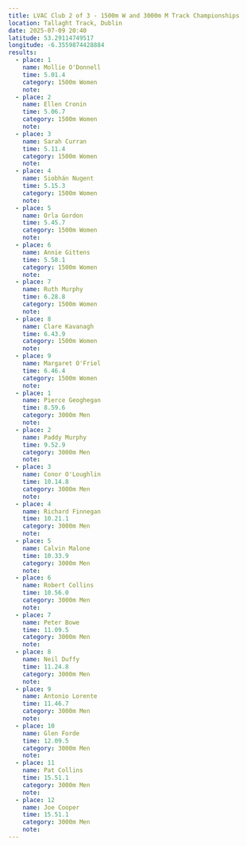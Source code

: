```yaml
---
title: LVAC Club 2 of 3 - 1500m W and 3000m M Track Championships
location: Tallaght Track, Dublin
date: 2025-07-09 20:40
latitude: 53.29114749517
longitude: -6.3559874428884
results:
  - place: 1
    name: Mollie O'Donnell
    time: 5.01.4
    category: 1500m Women
    note: 
  - place: 2
    name: Ellen Cronin
    time: 5.06.7
    category: 1500m Women
    note: 
  - place: 3
    name: Sarah Curran
    time: 5.11.4
    category: 1500m Women
    note: 
  - place: 4
    name: Siobhán Nugent
    time: 5.15.3
    category: 1500m Women
    note: 
  - place: 5
    name: Orla Gordon
    time: 5.45.7
    category: 1500m Women
    note: 
  - place: 6
    name: Annie Gittens
    time: 5.58.1
    category: 1500m Women
    note: 
  - place: 7
    name: Ruth Murphy
    time: 6.28.8
    category: 1500m Women
    note: 
  - place: 8
    name: Clare Kavanagh
    time: 6.43.9
    category: 1500m Women
    note: 
  - place: 9
    name: Margaret O'Friel
    time: 6.46.4
    category: 1500m Women
    note: 
  - place: 1
    name: Pierce Geoghegan
    time: 8.59.6
    category: 3000m Men
    note: 
  - place: 2
    name: Paddy Murphy
    time: 9.52.9
    category: 3000m Men
    note: 
  - place: 3
    name: Conor O'Loughlin
    time: 10.14.8
    category: 3000m Men
    note: 
  - place: 4
    name: Richard Finnegan
    time: 10.21.1
    category: 3000m Men
    note: 
  - place: 5
    name: Calvin Malone
    time: 10.33.9
    category: 3000m Men
    note: 
  - place: 6
    name: Robert Collins
    time: 10.56.0
    category: 3000m Men
    note: 
  - place: 7
    name: Peter Bowe
    time: 11.09.5
    category: 3000m Men
    note: 
  - place: 8
    name: Neil Duffy
    time: 11.24.8
    category: 3000m Men
    note: 
  - place: 9
    name: Antonio Lorente
    time: 11.46.7
    category: 3000m Men
    note: 
  - place: 10
    name: Glen Forde
    time: 12.09.5
    category: 3000m Men
    note: 
  - place: 11
    name: Pat Collins
    time: 15.51.1
    category: 3000m Men
    note: 
  - place: 12
    name: Joe Cooper
    time: 15.51.1
    category: 3000m Men
    note: 
---
```

